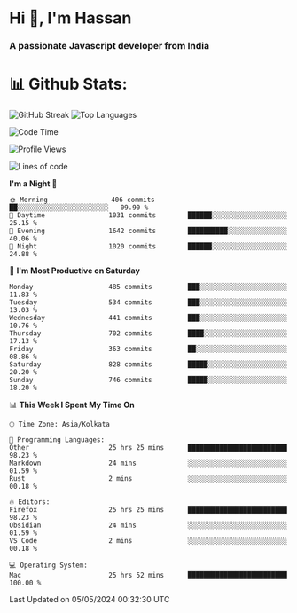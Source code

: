 # Hi 👋, I'm Hassan
### A passionate Javascript developer from India


# 📊 Github Stats:
![GitHub Streak](https://github-readme-streak-stats.herokuapp.com/?user=codeblooded47&theme=dracula&hide_border=false)
![Top Languages](https://github-readme-stats.vercel.app/api/top-langs/?username=codeblooded47&layout=compact&theme=dracula)



<!--START_SECTION:waka-->
![Code Time](http://img.shields.io/badge/Code%20Time-575%20hrs%2024%20mins-blue)

![Profile Views](http://img.shields.io/badge/Profile%20Views-0-blue)

![Lines of code](https://img.shields.io/badge/From%20Hello%20World%20I%27ve%20Written-23.4%20million%20lines%20of%20code-blue)

**I'm a Night 🦉** 

```text
🌞 Morning                406 commits         ██░░░░░░░░░░░░░░░░░░░░░░░   09.90 % 
🌆 Daytime                1031 commits        ██████░░░░░░░░░░░░░░░░░░░   25.15 % 
🌃 Evening                1642 commits        ██████████░░░░░░░░░░░░░░░   40.06 % 
🌙 Night                  1020 commits        ██████░░░░░░░░░░░░░░░░░░░   24.88 % 
```
📅 **I'm Most Productive on Saturday** 

```text
Monday                   485 commits         ███░░░░░░░░░░░░░░░░░░░░░░   11.83 % 
Tuesday                  534 commits         ███░░░░░░░░░░░░░░░░░░░░░░   13.03 % 
Wednesday                441 commits         ███░░░░░░░░░░░░░░░░░░░░░░   10.76 % 
Thursday                 702 commits         ████░░░░░░░░░░░░░░░░░░░░░   17.13 % 
Friday                   363 commits         ██░░░░░░░░░░░░░░░░░░░░░░░   08.86 % 
Saturday                 828 commits         █████░░░░░░░░░░░░░░░░░░░░   20.20 % 
Sunday                   746 commits         █████░░░░░░░░░░░░░░░░░░░░   18.20 % 
```


📊 **This Week I Spent My Time On** 

```text
🕑︎ Time Zone: Asia/Kolkata

💬 Programming Languages: 
Other                    25 hrs 25 mins      █████████████████████████   98.23 % 
Markdown                 24 mins             ░░░░░░░░░░░░░░░░░░░░░░░░░   01.59 % 
Rust                     2 mins              ░░░░░░░░░░░░░░░░░░░░░░░░░   00.18 % 

🔥 Editors: 
Firefox                  25 hrs 25 mins      █████████████████████████   98.23 % 
Obsidian                 24 mins             ░░░░░░░░░░░░░░░░░░░░░░░░░   01.59 % 
VS Code                  2 mins              ░░░░░░░░░░░░░░░░░░░░░░░░░   00.18 % 

💻 Operating System: 
Mac                      25 hrs 52 mins      █████████████████████████   100.00 % 
```


 Last Updated on 05/05/2024 00:32:30 UTC
<!--END_SECTION:waka-->

